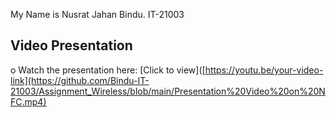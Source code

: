 My Name is Nusrat Jahan Bindu.
IT-21003
## Video Presentation
o Watch the presentation here: [Click to
view]([https://youtu.be/your-video-link](https://github.com/Bindu-IT-21003/Assignment_Wireless/blob/main/Presentation%20Video%20on%20NFC.mp4)
